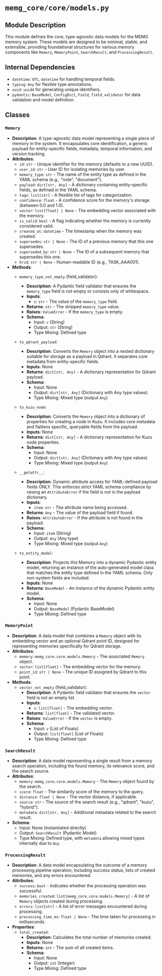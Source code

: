 # `memg_core/core/models.py`

## Module Description
This module defines the core, type-agnostic data models for the MEMG memory system. These models are designed to be minimal, stable, and extensible, providing foundational structures for various memory components like `Memory`, `MemoryPoint`, `SearchResult`, and `ProcessingResult`.

## Internal Dependencies
- `datetime`: `UTC`, `datetime` for handling temporal fields.
- `typing`: `Any` for flexible type annotations.
- `uuid`: `uuid4` for generating unique identifiers.
- `pydantic`: `BaseModel`, `ConfigDict`, `Field`, `field_validator` for data validation and model definition.

## Classes

### `Memory`
- **Description**: A type-agnostic data model representing a single piece of memory in the system. It encapsulates core identification, a generic payload for entity-specific fields, metadata, temporal information, and version tracking.
- **Attributes**:
  - `id`: `str` - Unique identifier for the memory (defaults to a new UUID).
  - `user_id`: `str` - User ID for isolating memories by user.
  - `memory_type`: `str` - The name of the entity type as defined in the YAML schema (e.g., "note", "document").
  - `payload`: `dict[str, Any]` - A dictionary containing entity-specific fields, as defined in the YAML schema.
  - `tags`: `list[str]` - A flexible list of tags for categorization.
  - `confidence`: `float` - A confidence score for the memory's storage (between 0.0 and 1.0).
  - `vector`: `list[float] | None` - The embedding vector associated with the memory.
  - `is_valid`: `bool` - A flag indicating whether the memory is currently considered valid.
  - `created_at`: `datetime` - The timestamp when the memory was created.
  - `supersedes`: `str | None` - The ID of a previous memory that this one supersedes.
  - `superseded_by`: `str | None` - The ID of a subsequent memory that supersedes this one.
  - `hrid`: `str | None` - Human-readable ID (e.g., TASK_AAA001).
- **Methods**:
  - `memory_type_not_empty` (field_validator):
    - **Description**: A Pydantic field validator that ensures the `memory_type` field is not empty or consists only of whitespace.
    - **Inputs**:
      - `v`: `str` - The value of the `memory_type` field.
    - **Returns**: `str` - The stripped `memory_type` value.
    - **Raises**: `ValueError` - If the `memory_type` is empty.
    - **Schema**:
      - Input: `v` (String)
      - Output: `str` (String)
      - Type Mixing: Defined type

  - `to_qdrant_payload`:
    - **Description**: Converts the `Memory` object into a nested dictionary suitable for storage as a payload in Qdrant. It separates core metadata from entity-specific fields.
    - **Inputs**: None
    - **Returns**: `dict[str, Any]` - A dictionary representation for Qdrant payload.
    - **Schema**:
      - Input: None
      - Output: `dict[str, Any]` (Dictionary with Any type values)
      - Type Mixing: Mixed type (output `Any`)

  - `to_kuzu_node`:
    - **Description**: Converts the `Memory` object into a dictionary of properties for creating a node in Kuzu. It includes core metadata and flattens specific, queryable fields from the payload.
    - **Inputs**: None
    - **Returns**: `dict[str, Any]` - A dictionary representation for Kuzu node properties.
    - **Schema**:
      - Input: None
      - Output: `dict[str, Any]` (Dictionary with Any type values)
      - Type Mixing: Mixed type (output `Any`)

  - `__getattr__`:
    - **Description**: Dynamic attribute access for YAML-defined payload fields ONLY. This enforces strict YAML schema compliance by raising an `AttributeError` if the field is not in the payload dictionary.
    - **Inputs**:
      - `item`: `str` - The attribute name being accessed.
    - **Returns**: `Any` - The value of the payload field if found.
    - **Raises**: `AttributeError` - If the attribute is not found in the payload.
    - **Schema**:
      - Input: `item` (String)
      - Output: `Any` (Any type)
      - Type Mixing: Mixed type (output `Any`)

  - `to_entity_model`:
    - **Description**: Projects this Memory into a dynamic Pydantic entity model, returning an instance of the auto-generated model class that matches the entity type defined in the YAML schema. Only non-system fields are included.
    - **Inputs**: None
    - **Returns**: `BaseModel` - An instance of the dynamic Pydantic entity model.
    - **Schema**:
      - Input: None
      - Output: `BaseModel` (Pydantic BaseModel)
      - Type Mixing: Defined type

### `MemoryPoint`
- **Description**: A data model that combines a `Memory` object with its embedding vector and an optional Qdrant point ID, designed for representing memories specifically for Qdrant storage.
- **Attributes**:
  - `memory`: `memg_core.core.models.Memory` - The associated `Memory` object.
  - `vector`: `list[float]` - The embedding vector for the memory.
  - `point_id`: `str | None` - The unique ID assigned by Qdrant to this point.
- **Methods**:
  - `vector_not_empty` (field_validator):
    - **Description**: A Pydantic field validator that ensures the `vector` field is not an empty list.
    - **Inputs**:
      - `v`: `list[float]` - The embedding vector.
    - **Returns**: `list[float]` - The validated vector.
    - **Raises**: `ValueError` - If the `vector` is empty.
    - **Schema**:
      - Input: `v` (List of Floats)
      - Output: `list[float]` (List of Floats)
      - Type Mixing: Defined type

### `SearchResult`
- **Description**: A data model representing a single result from a memory search operation, including the found memory, its relevance score, and the search source.
- **Attributes**:
  - `memory`: `memg_core.core.models.Memory` - The `Memory` object found by the search.
  - `score`: `float` - The similarity score of the memory to the query.
  - `distance`: `float | None` - The vector distance, if applicable.
  - `source`: `str` - The source of the search result (e.g., "qdrant", "kuzu", "hybrid").
  - `metadata`: `dict[str, Any]` - Additional metadata related to the search result.
- **Schema**:
  - Input: None (instantiated directly)
  - Output: `SearchResult` (Pydantic Model)
  - Type Mixing: Defined type, with `metadata` allowing mixed types internally due to `Any`

### `ProcessingResult`
- **Description**: A data model encapsulating the outcome of a memory processing pipeline operation, including success status, lists of created memories, and any errors encountered.
- **Attributes**:
  - `success`: `bool` - Indicates whether the processing operation was successful.
  - `memories_created`: `list[memg_core.core.models.Memory]` - A list of `Memory` objects created during processing.
  - `errors`: `list[str]` - A list of error messages encountered during processing.
  - `processing_time_ms`: `float | None` - The time taken for processing in milliseconds.
- **Properties**:
  - `total_created`:
    - **Description**: Calculates the total number of memories created.
    - **Inputs**: None
    - **Returns**: `int` - The sum of all created items.
    - **Schema**:
      - Input: None
      - Output: `int` (Integer)
      - Type Mixing: Defined type
